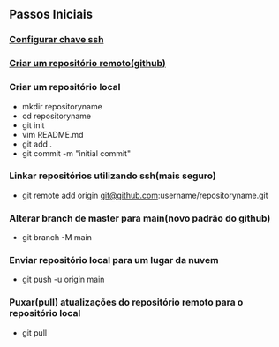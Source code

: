## Passos Iniciais
### [Configurar chave ssh](https://docs.github.com/en/authentication/connecting-to-github-with-ssh/generating-a-new-ssh-key-and-adding-it-to-the-ssh-agent#generating-a-new-ssh-key-for-a-hardware-security-key)
### [Criar um repositório remoto(github)](https://docs.github.com/pt/get-started/quickstart/create-a-repo)
### Criar um repositório local
- mkdir repositoryname
- cd repositoryname
- git init
- vim README.md
- git add .
- git commit -m "initial commit"
### Linkar repositórios utilizando ssh(mais seguro)
- git remote add origin git@github.com:username/repositoryname.git
### Alterar branch de master para main(novo padrão do github)
- git branch -M main
### Enviar repositório local para um lugar da nuvem
- git push -u origin main
### Puxar(pull) atualizações do repositório remoto para o repositório local
- git pull
